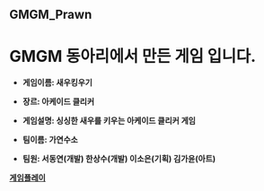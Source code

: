 ## GMGM_Prawn

# GMGM 동아리에서 만든 게임 입니다.

* **게임이름: 새우킹우기**
* **장르: 아케이드 클리커**
* **게임설명: 싱싱한 새우를 키우는 아케이드 클리커 게임**

* **팀이름: 가연수소**
* **팀원: 서동연(개발) 한상수(개발) 이소은(기획) 김가윤(아트)**

**[게임플레이](./Prawn/index.html)**
